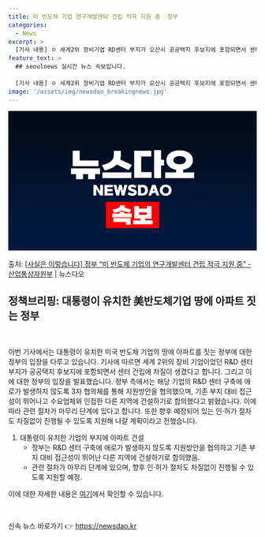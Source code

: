 ```yaml
---
title: 미 반도체 기업 연구개발센터 건립 적극 지원 중  정부
categories:
  - News
excerpt: >
  [기사 내용] ㅇ 세계2위 장비기업 RD센터 부지가 오산시 공공택지 후보지에 포함되면서 센터 건립에 차질이 …
feature_text: >
  ## seoulnews 실시간 뉴스 속보입니다.

  [기사 내용] ㅇ 세계2위 장비기업 RD센터 부지가 오산시 공공택지 후보지에 포함되면서 센터 건립에 차질이 …
image: '/assets/img/newsdao_breakingnews.jpg'
---
```


![뉴스다오 속보](/assets/img/newsdao_breakingnews.jpg)

<p>출처: <a href="https://newsdao.kr/3700" rel="dofollow">[사실은 이렇습니다] 정부 “미 반도체 기업의 연구개발센터 건립 적극 지원 중” - 산업통상자원부</a> | 뉴스다오</p>

<h2 data-ke-size="size26">정책브리핑: 대통령이 유치한 美반도체기업 땅에 아파트 짓는 정부</h2>
<p data-ke-size="size16">&nbsp;</p>
이번 기사에서는 대통령이 유치한 미국 반도체 기업의 땅에 아파트를 짓는 정부에 대한 정부의 입장을 다루고 있습니다. 기사에 따르면 세계 2위의 장비 기업이었던 R&D 센터 부지가 공공택지 후보지에 포함되면서 센터 건립에 차질이 생겼다고 합니다. 그리고 이에 대한 정부의 입장을 발표했습니다. 정부 측에서는 해당 기업의 R&D 센터 구축에 애로가 발생하지 않도록 3자 협의체를 통해 지원방안을 협의했으며, 기존 부지 대비 접근성이 뛰어나고 수요업체와 인접한 다른 지역에 건설하기로 합의했다고 밝혔습니다. 이에 따라 관련 절차가 마무리 단계에 있다고 합니다. 또한 향후 예정되어 있는 인·허가 절차도 차질없이 진행될 수 있도록 지원해 나갈 계획이라고 전했습니다.

1. 대통령이 유치한 기업의 부지에 아파트 건설
   - 정부는 R&D 센터 구축에 애로가 발생하지 않도록 지원방안을 협의하고 기존 부지 대비 접근성이 뛰어난 다른 지역에 건설하기로 합의했음.
   - 관련 절차가 마무리 단계에 있으며, 향후 인·허가 절차도 차질없이 진행될 수 있도록 지원할 예정.

이에 대한 자세한 내용은 <a href="https://newsdao.kr/3700">여기</a>에서 확인할 수 있습니다.
<p data-ke-size="size16">&nbsp;</p> 

신속 뉴스 바로가기 👉 <a href="https://newsdao.kr" rel="dofollow">https://newsdao.kr</a>


